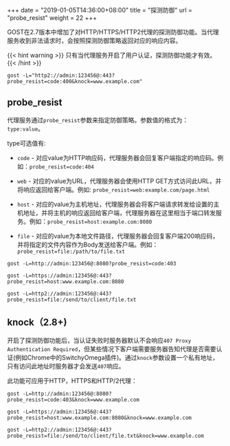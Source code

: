 +++
date = "2019-01-05T14:36:00+08:00"
title = "探测防御"
url = "probe_resist"
weight = 22
+++

GOST在2.7版本中增加了对HTTP/HTTPS/HTTP2代理的探测防御功能。当代理服务收到非法请求时，会按照探测防御策略返回对应的响应内容。

{{< hint warning >}}
只有当代理服务开启了用户认证，探测防御功能才有效。
{{< /hint >}}

```
gost -L="http2://admin:123456@:443?probe_resist=code:400&knock=www.example.com"
```

## probe_resist

代理服务通过`probe_resist`参数来指定防御策略。参数值的格式为：`type:value`。

type可选值有:

* `code` - 对应value为HTTP响应码，代理服务器会回复客户端指定的响应码。例如：`probe_resist=code:404`

* `web` - 对应的value为URL，代理服务器会使用HTTP GET方式访问此URL，并将响应返回给客户端。例如: `probe_resist=web:example.com/page.html`

* `host` - 对应的value为主机地址，代理服务器会将客户端请求转发给设置的主机地址，并将主机的响应返回给客户端，代理服务器在这里相当于端口转发服务。例如：`probe_resist=host:example.com:8080`

* `file` - 对应的value为本地文件路径，代理服务器会回复客户端200响应码，并将指定的文件内容作为Body发送给客户端。例如：`probe_resist=file:/path/to/file.txt`

```
gost -L=http://admin:123456@:8080?probe_resist=code:403
```

```
gost -L=https://admin:123456@:443?probe_resist=host:www.example.com:8080
```

```
gost -L=http2://admin:123456@:443?probe_resist=file:/send/to/client/file.txt
```

## knock（2.8+)

开启了探测防御功能后，当认证失败时服务器默认不会响应`407 Proxy Authentication Required`，但某些情况下客户端需要服务器告知代理是否需要认证(例如Chrome中的SwitchyOmega插件)。通过`knock`参数设置一个私有地址，只有访问此地址时服务器才会发送`407`响应。

此功能可应用于HTTP，HTTPS和HTTP/2代理：

```
gost -L=http://admin:123456@:8080?probe_resist=code:403&knock=www.example.com
```

```
gost -L=https://admin:123456@:443?probe_resist=host:www.example.com:8080&knock=www.example.com
```

```
gost -L=http2://admin:123456@:443?probe_resist=file:/send/to/client/file.txt&knock=www.example.com
```
